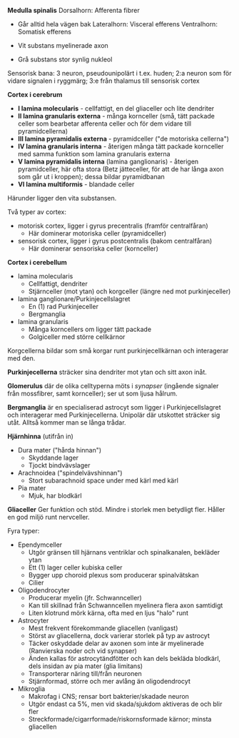 **Medulla spinalis**
Dorsalhorn: Afferenta fibrer
- Går alltid hela vägen bak
Lateralhorn: Visceral efferens
Ventralhorn: Somatisk efferens

- Vit substans myelinerade axon
- Grå substans stor synlig nukleol

Sensorisk bana: 3 neuron, pseudounipolärt i t.ex. huden; 2:a neuron som för vidare signalen i ryggmärg; 3:e från thalamus till sensorisk cortex

**Cortex i cerebrum**
- **I lamina molecularis** - cellfattigt, en del gliaceller och lite dendriter
- **II lamina granularis externa** - många kornceller (små, tätt packade celler som bearbetar afferenta celler och för dem vidare till pyramidcellerna)
- **III lamina pyramidalis externa** - pyramidceller ("de motoriska cellerna")
- **IV lamina granularis interna** - återigen många tätt packade kornceller med samma funktion som lamina granularis externa
- **V lamina pyramidalis interna** (lamina ganglionaris) - återigen pyramidceller, här ofta stora (Betz jätteceller, för att de har långa axon som går ut i kroppen); dessa bildar pyramidbanan
- **VI lamina multiformis** - blandade celler

Härunder ligger den vita substansen.

Två typer av cortex:
- motorisk cortex, ligger i gyrus precentralis (framför centralfåran)
	- Här dominerar motoriska celler (pyramidceller)
- sensorisk cortex, ligger i gyrus postcentralis (bakom centralfåran)
	- Här dominerar sensoriska celler (kornceller)

**Cortex i cerebellum**
- lamina molecularis
	- Cellfattigt, dendriter
	- Stjärnceller (mot ytan) och korgceller (längre ned mot purkinjeceller)
- lamina ganglionare/Purkinjecellslagret
	- En (1) rad Purkinjeceller
	- Bergmanglia
- lamina granularis
	- Många korncellers om ligger tätt packade
	- Golgiceller med större cellkärnor

Korgcellerna bildar som små korgar runt purkinjecellkärnan och interagerar med den.

**Purkinjecellerna** sträcker sina dendriter mot ytan och sitt axon inåt.

**Glomerulus** där de olika celltyperna möts i *synapser* (ingående signaler från mossfibrer, samt kornceller); ser ut som ljusa hålrum.

**Bergmanglia** är en specialiserad astrocyt som ligger i Purkinjecellslagret och interagerar med Purkinjecellerna. Unipolär där utskottet sträcker sig utåt. Alltså kommer man se långa trådar.


**Hjärnhinna** (utifrån in)
- Dura mater ("hårda hinnan")
	- Skyddande lager
	- Tjockt bindvävslager
- Arachnoidea ("spindelvävshinnan")
	- Stort subarachnoid space under med kärl med kärl
- Pia mater
	- Mjuk, har blodkärl

**Gliaceller**
Ger funktion och stöd. Mindre i storlek men betydligt fler. Håller en god miljö runt nervceller.

Fyra typer:
- Ependymceller
	- Utgör gränsen till hjärnans ventriklar och spinalkanalen, bekläder ytan
	- Ett (1) lager celler kubiska celler
	- Bygger upp choroid plexus som producerar spinalvätskan
	- Cilier
- Oligodendrocyter
	- Producerar myelin (jfr. Schwannceller)
	- Kan till skillnad från Schwanncellen myelinera flera axon samtidigt
	- Liten klotrund mörk kärna, ofta med en ljus "halo" runt
- Astrocyter
	- Mest frekvent förekommande gliacellen (vanligast)
	- Störst av gliacellerna, dock varierar storlek på typ av astrocyt
	- Täcker oskyddade delar av axonen som inte är myelinerade (Ranvierska noder och vid synapser)
	- Änden kallas för astrocytändfötter och kan dels bekläda blodkärl, dels insidan av pia mater (glia limitans)
	- Transporterar näring till/från neuronen
	- Stjärnformad, större och mer avlång än oligodendrocyt
- Mikroglia
	- Makrofag i CNS; rensar bort bakterier/skadade neuron
	- Utgör endast ca 5%, men vid skada/sjukdom aktiveras de och blir fler
	- Streckformade/cigarrformade/riskornsformade kärnor; minsta gliacellen
